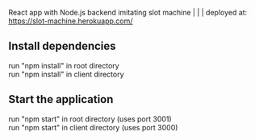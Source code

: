 React app with Node.js backend imitating slot machine | | | deployed at: https://slot-machine.herokuapp.com/

## Install dependencies
run "npm install" in root directory<br>
run "npm install" in client directory

## Start the application
run "npm start" in root directory (uses port 3001)<br>
run "npm start" in client directory (uses port 3000)
